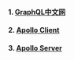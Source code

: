#### 1. [GraphQL中文网](https://graphql.org.cn/)
#### 2. [Apollo Client](https://www.apollographql.com/docs/react/)
#### 3. [Apollo Server](https://www.apollographql.com/docs/apollo-server)

